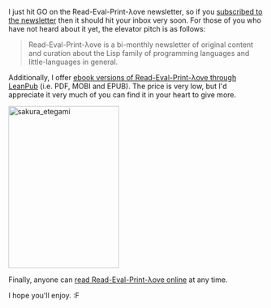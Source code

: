 I just hit GO on the Read-Eval-Print-λove newsletter, so if you [subscribed to the newsletter](http://www.readevalprintlove.org/subscribe) then it should hit your inbox very soon.  For those of you who have not heard about it yet, the elevator pitch is as follows:

> Read-Eval-Print-λove is a bi-monthly newsletter of original content and 
> curation about the Lisp family of programming languages and little-languages in general.

Additionally, I offer [ebook versions of Read-Eval-Print-λove through LeanPub](https://leanpub.com/readevalprintlove001) (i.e. PDF, MOBI and EPUB).  The price is very low, but I'd appreciate it very much of you can find it in your heart to give more.

<img src="http://farm6.staticflickr.com/5493/9713109016_bf2009711f_n.jpg" width="218" height="320" alt="sakura_etegami">

Finally, anyone can [read Read-Eval-Print-λove online](http://www.readevalprintlove.org) at any time.

I hope you'll enjoy.
:F